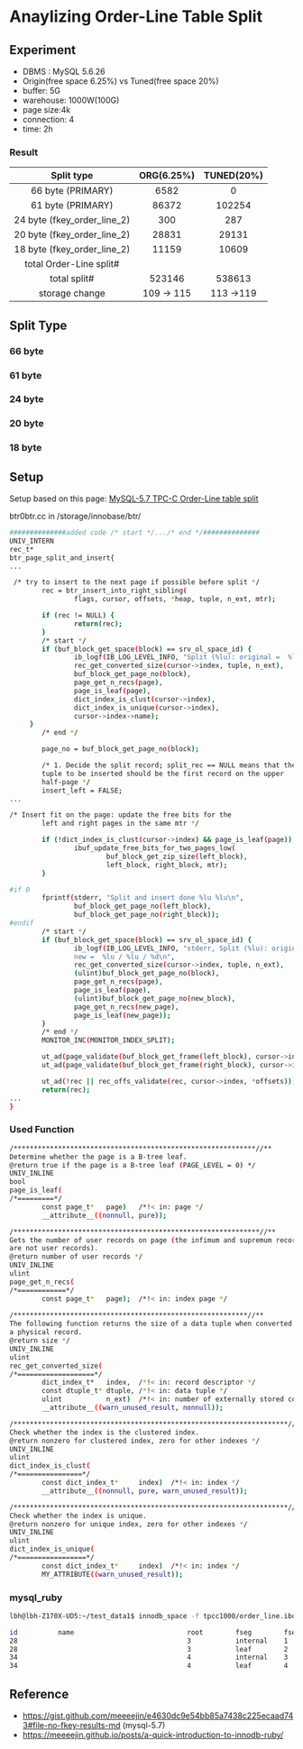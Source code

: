 # Anaylizing Order-Line Table Split 

## Experiment
- DBMS : MySQL 5.6.26
- Origin(free space 6.25%) vs Tuned(free space 20%)
- buffer: 5G
- warehouse: 1000W(100G)
- page size:4k
- connection: 4
- time: 2h

### Result

| Split type   |  **ORG(6.25%)** | **TUNED(20%)** |
|:----------:|:-------------:|:-------------:|
|66 byte (PRIMARY)| 6582 | 0 | 
|61 byte (PRIMARY)| 86372 | 102254  | 
|24 byte (fkey_order_line_2)| 300 |  287 | 
|20 byte (fkey_order_line_2)| 28831 | 29131  | 
|18 byte (fkey_order_line_2)| 11159 |  10609 | 
|total Order-Line split#| | |
|total split# | 523146 | 538613 |
|storage change | 109 -> 115 |113 ->119 | 

## Split Type

### 66 byte
### 61 byte
### 24 byte
### 20 byte
### 18 byte

## Setup

Setup based on this page: [MySQL-5.7 TPC-C Order-Line table split](https://gist.github.com/meeeejin/e4630dc9e54bb85a7438c225ecaad743#file-no-fkey-results-md)

btr0btr.cc in /storage/innobase/btr/

```bash
##############added code /* start */.../* end */##############
UNIV_INTERN
rec_t*
btr_page_split_and_insert{
...

 /* try to insert to the next page if possible before split */
        rec = btr_insert_into_right_sibling(
                flags, cursor, offsets, *heap, tuple, n_ext, mtr);

        if (rec != NULL) {
                return(rec);
        }
        /* start */
        if (buf_block_get_space(block) == srv_ol_space_id) {
                ib_logf(IB_LOG_LEVEL_INFO, "Split (%lu): original =  %lu / %lu / %d / %lu / %lu / %s\n",    
                rec_get_converted_size(cursor->index, tuple, n_ext), 
                buf_block_get_page_no(block), 
                page_get_n_recs(page), 
                page_is_leaf(page), 
                dict_index_is_clust(cursor->index), 
                dict_index_is_unique(cursor->index), 
                cursor->index->name);
     }
        /* end */

        page_no = buf_block_get_page_no(block);

        /* 1. Decide the split record; split_rec == NULL means that the
        tuple to be inserted should be the first record on the upper
        half-page */
        insert_left = FALSE;
...

/* Insert fit on the page: update the free bits for the
        left and right pages in the same mtr */

        if (!dict_index_is_clust(cursor->index) && page_is_leaf(page)) {
                ibuf_update_free_bits_for_two_pages_low(
                        buf_block_get_zip_size(left_block),
                        left_block, right_block, mtr);
        }

#if 0
        fprintf(stderr, "Split and insert done %lu %lu\n",
                buf_block_get_page_no(left_block),
                buf_block_get_page_no(right_block));
#endif
        /* start */
        if (buf_block_get_space(block) == srv_ol_space_id) {
                ib_logf(IB_LOG_LEVEL_INFO, "stderr, Split (%lu): original =  %lu / %lu / %d, 
                new =  %lu / %lu / %d\n", 
                rec_get_converted_size(cursor->index, tuple, n_ext), 
                (ulint)buf_block_get_page_no(block), 
                page_get_n_recs(page), 
                page_is_leaf(page), 
                (ulint)buf_block_get_page_no(new_block), 
                page_get_n_recs(new_page), 
                page_is_leaf(new_page));
        }
        /* end */
        MONITOR_INC(MONITOR_INDEX_SPLIT);

        ut_ad(page_validate(buf_block_get_frame(left_block), cursor->index));
        ut_ad(page_validate(buf_block_get_frame(right_block), cursor->index));

        ut_ad(!rec || rec_offs_validate(rec, cursor->index, *offsets));
        return(rec);
...
}
```
### Used Function

```bash
/************************************************************//**
Determine whether the page is a B-tree leaf.
@return true if the page is a B-tree leaf (PAGE_LEVEL = 0) */
UNIV_INLINE
bool
page_is_leaf(
/*=========*/
        const page_t*   page)   /*!< in: page */
        __attribute__((nonnull, pure));

/*************************************************************//**
Gets the number of user records on page (the infimum and supremum records
are not user records).
@return number of user records */
UNIV_INLINE
ulint
page_get_n_recs(
/*============*/
        const page_t*   page);  /*!< in: index page */
        
/**********************************************************//**
The following function returns the size of a data tuple when converted to
a physical record.
@return size */
UNIV_INLINE
ulint
rec_get_converted_size(
/*===================*/
        dict_index_t*   index,  /*!< in: record descriptor */
        const dtuple_t* dtuple, /*!< in: data tuple */
        ulint           n_ext)  /*!< in: number of externally stored columns */
        __attribute__((warn_unused_result, nonnull));

/********************************************************************//**
Check whether the index is the clustered index.
@return nonzero for clustered index, zero for other indexes */
UNIV_INLINE
ulint
dict_index_is_clust(
/*================*/
        const dict_index_t*     index)  /*!< in: index */
        __attribute__((nonnull, pure, warn_unused_result));

/********************************************************************//**
Check whether the index is unique.
@return nonzero for unique index, zero for other indexes */
UNIV_INLINE
ulint
dict_index_is_unique(
/*=================*/
        const dict_index_t*     index)  /*!< in: index */
        MY_ATTRIBUTE((warn_unused_result));
```
### mysql_ruby
```bash
lbh@lbh-Z170X-UD5:~/test_data1$ innodb_space -f tpcc1000/order_line.ibd space-indexes

id          name                            root        fseg        fseg_id     used        allocated   fill_factor 
28                                          3           internal    1           36205       41504       87.23%      
28                                          3           leaf        2           5494913     6279968     87.50%      
34                                          4           internal    3           20650       23839       86.62%      
34                                          4           leaf        4           2299192     2627872     87.49%   
```

## Reference
- https://gist.github.com/meeeejin/e4630dc9e54bb85a7438c225ecaad743#file-no-fkey-results-md (mysql-5.7)
- https://meeeejin.github.io/posts/a-quick-introduction-to-innodb-ruby/
